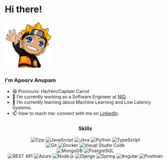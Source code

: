 
# Hi there!

![Naruto](https://github.com/ApoorvAnupam11/ApoorvAnupam11/blob/main/wSAsd9DqFz.gif)


### I'm Apoorv Anupam

- 😄 Pronouns: He/Him/Captain Carrot
- 🔭 I’m currently working as a Software Engineer at [NIQ](https://nielseniq.com/global/en/).
- 🌱 I’m currently learning about Machine Learning and Low Latency Systems.
- 📫 How to reach me: connect with me on [LinkedIn](https://www.linkedin.com/in/apoorv-anupam-9785421a5/).

<div align="center">
  <h3>Skills</h3>
  <p>
    <img alt="Cpp" src="https://img.shields.io/badge/C%2B%2B-00599C?style=flat-square&logo=c%2B%2B&logoColor=white" />
    <img alt="JavaScript" src="https://img.shields.io/badge/JavaScript-F7DF1E?style=flat-square&logo=javascript&logoColor=black" />
    <img alt="Java" src="https://img.shields.io/badge/Java-ED8B00?style=flat-square&logo=openjdk&logoColor=white" />
    <img alt="Python" src="https://img.shields.io/badge/Python-3776AB?style=flat-square&logo=python&logoColor=white" />
    <img alt="TypeScript" src="https://img.shields.io/badge/TypeScript-007ACC?style=flat-square&logo=typescript&logoColor=white" />
    <br />
    <img alt="Git" src="https://img.shields.io/badge/GIT-E44C30?style=flat-square&logo=git&logoColor=white" />
    <img alt="Docker" src="https://img.shields.io/badge/-Docker-2496ED?style=flat-square&logo=docker&logoColor=white" />
    <img alt="Visual Studio Code" src="https://img.shields.io/badge/Visual_Studio_Code-0078D4?style=flat-square&logo=visual%20studio%20code&logoColor=white" />
    <br />
    <img alt="MongoDB" src="https://img.shields.io/badge/-MongoDB-47A248?style=flat-square&logo=mongodb&logoColor=white" />
    <img alt="PostgreSQL" src="https://img.shields.io/badge/-PostgreSQL-336791?style=flat-square&logo=postgresql&logoColor=white" />
    <br />
    <img alt="REST API" src="https://img.shields.io/badge/-REST%20API-009688?style=flat-square" />
    <img alt="Azure" src="https://img.shields.io/badge/Microsoft_Azure-0089D6?style=flat-square&logo=microsoft-azure&logoColor=white" />
    <img alt="Node.js" src="https://img.shields.io/badge/-Node.js-339933?style=flat-square&logo=node.js&logoColor=white" />
    <img alt="Django" src="https://img.shields.io/badge/Django-092E20?style=flat-square&logo=django&logoColor=white" />
    <img alt="Spring" src="https://img.shields.io/badge/Spring-6DB33F?style=flat-square&logo=spring&logoColor=white" />
    <img alt="Angular" src="https://img.shields.io/badge/Angular-DD0031?style=flat-square&logo=angular&logoColor=white" />
    <img alt="Postman" src="https://img.shields.io/badge/-Postman-FF6C37?style=flat-square&logo=postman&logoColor=white" />
 </p>
 </ div>
